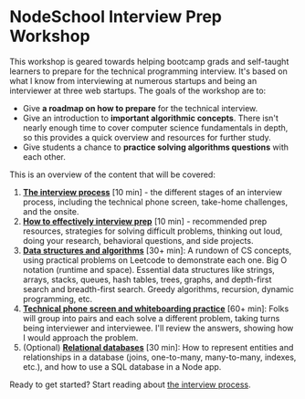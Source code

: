 # NodeSchool Interview Prep Workshop

This workshop is geared towards helping bootcamp grads and self-taught learners to prepare for the technical programming interview. It's based on what I know from interviewing at numerous startups and being an interviewer at three web startups. The goals of the workshop are to:

* Give **a roadmap on how to prepare** for the technical interview.
* Give an introduction to **important algorithmic concepts**. There isn't nearly enough time to cover computer science fundamentals in depth, so this provides a quick overview and resources for further study.
* Give students a chance to **practice solving algorithms questions** with each other.

This is an overview of the content that will be covered:

1. [**The interview process**](the_interview_process.md) [10 min] - the different stages of an interview process, including the technical phone screen, take-home challenges, and the onsite.
2. [**How to effectively interview prep**](interview_prep.md) [10 min] - recommended prep resources, strategies for solving difficult problems, thinking out loud, doing your research, behavioral questions, and side projects.
3. [**Data structures and algorithms**](data_structures_and_algorithms.md) [30+ min]: A rundown of CS concepts, using practical problems on Leetcode to demonstrate each one. Big O notation (runtime and space). Essential data structures like strings, arrays, stacks, queues, hash tables, trees, graphs, and depth-first search and breadth-first search. Greedy algorithms, recursion, dynamic programming, etc.
4. [**Technical phone screen and whiteboarding practice**](technical_phone_screen_and_whiteboarding_practice.md) [60+ min]: Folks will group into pairs and each solve a different problem, taking turns being interviewer and interviewee. I'll review the answers, showing how I would approach the problem.
5. (Optional) [**Relational databases**](https://github.com/NodeSchoolSF/how-to-database/blob/master/workshop/README.md) [30 min]: How to represent entities and relationships in a database (joins, one-to-many, many-to-many, indexes, etc.), and how to use a SQL database in a Node app.

Ready to get started? Start reading about [the interview process](the_interview_process.md).
